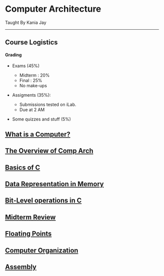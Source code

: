 
# Computer Architecture

Taught By Kania Jay

---

## Course Logistics

#### Grading
- Exams (45%)
	- Midterm : 20%
	- Final : 25%
	- No make-ups
	
- Assigments (35%):
	- Submissions tested on iLab.
	- Due at 2 AM

- Some quizzes and stuff (5%)

## [What is a Computer?](../comp-arch/0-what-is-a-computer)

## [The Overview of Comp Arch](../comp-arch/1-overview-of-comp-arch)

## [Basics of C](../comp-arch/basics-of-c)
## [Data Representation in Memory](../comp-arch/2-data-representation-in-memory)

## [Bit-Level operations in C](../comp-arch/3-bit-level-operations-in-c)

## [Midterm Review](../comp-arch/comp-arch-midterm1)

## [Floating Points](../comp-arch/4-floating-points)

## [Computer Organization](../comp-arch/5-computer-organization)

## [Assembly](../comp-arch/6-assembly)